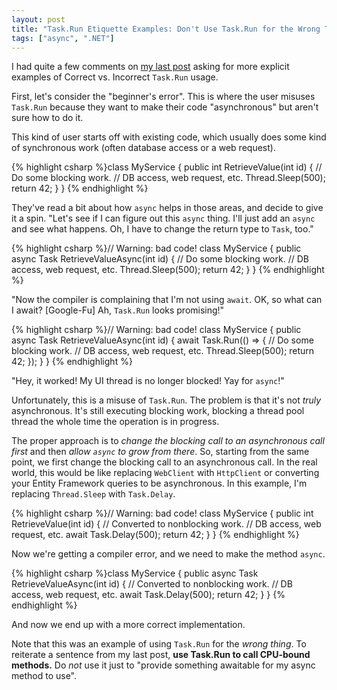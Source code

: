 ```yaml
---
layout: post
title: "Task.Run Etiquette Examples: Don't Use Task.Run for the Wrong Thing"
tags: ["async", ".NET"]
---
```



I had quite a few comments on [my last post](http://blog.stephencleary.com/2013/10/taskrun-etiquette-and-proper-usage.html) asking for more explicit examples of Correct vs. Incorrect `Task.Run` usage.





First, let's consider the "beginner's error". This is where the user misuses `Task.Run` because they want to make their code "asynchronous" but aren't sure how to do it.





This kind of user starts off with existing code, which usually does some kind of synchronous work (often database access or a web request).



{% highlight csharp %}class MyService
{
  public int RetrieveValue(int id)
  {
    // Do some blocking work.
    // DB access, web request, etc.
    Thread.Sleep(500);
    return 42;
  }
}
{% endhighlight %}



They've read a bit about how `async` helps in those areas, and decide to give it a spin. "Let's see if I can figure out this `async` thing. I'll just add an `async` and see what happens. Oh, I have to change the return type to `Task`, too."



{% highlight csharp %}// Warning: bad code!
class MyService
{
  public async Task<int> RetrieveValueAsync(int id)
  {
    // Do some blocking work.
    // DB access, web request, etc.
    Thread.Sleep(500);
    return 42;
  }
}
{% endhighlight %}



"Now the compiler is complaining that I'm not using `await`. OK, so what can I await? [Google-Fu] Ah, `Task.Run` looks promising!"



{% highlight csharp %}// Warning: bad code!
class MyService
{
  public async Task<int> RetrieveValueAsync(int id)
  {
    await Task.Run(() =>
    {
      // Do some blocking work.
      // DB access, web request, etc.
      Thread.Sleep(500);
      return 42;
    });
  }
}
{% endhighlight %}



"Hey, it worked! My UI thread is no longer blocked! Yay for `async`!"





Unfortunately, this is a misuse of `Task.Run`. The problem is that it's not _truly_ asynchronous. It's still executing blocking work, blocking a thread pool thread the whole time the operation is in progress.





The proper approach is to _change the blocking call to an asynchronous call first_ and then _allow `async` to grow from there_. So, starting from the same point, we first change the blocking call to an asynchronous call. In the real world, this would be like replacing `WebClient` with `HttpClient` or converting your Entity Framework queries to be asynchronous. In this example, I'm replacing `Thread.Sleep` with `Task.Delay`.



{% highlight csharp %}// Warning: bad code!
class MyService
{
  public int RetrieveValue(int id)
  {
    // Converted to nonblocking work.
    // DB access, web request, etc.
    await Task.Delay(500);
    return 42;
  }
}
{% endhighlight %}



Now we're getting a compiler error, and we need to make the method `async`.



{% highlight csharp %}class MyService
{
  public async Task<int> RetrieveValueAsync(int id)
  {
    // Converted to nonblocking work.
    // DB access, web request, etc.
    await Task.Delay(500);
    return 42;
  }
}
{% endhighlight %}



And now we end up with a more correct implementation.





Note that this was an example of using `Task.Run` for the _wrong thing_. To reiterate a sentence from my last post, **use Task.Run to call CPU-bound methods.** Do _not_ use it just to "provide something awaitable for my async method to use".

